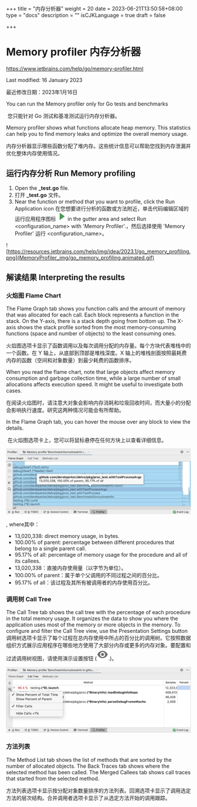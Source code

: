 +++
title = "内存分析器"
weight = 20
date = 2023-06-21T13:50:58+08:00
type = "docs"
description = ""
isCJKLanguage = true
draft = false

+++
# Memory profiler﻿ 内存分析器

https://www.jetbrains.com/help/go/memory-profiler.html

Last modified: 16 January 2023

最近修改日期：2023年1月16日

You can run the Memory profiler only for Go tests and benchmarks

​	您只能针对 Go 测试和基准测试运行内存分析器。

Memory profiler shows what functions allocate heap memory. This statistics can help you to find memory leaks and optimize the overall memory usage.

​	内存分析器显示哪些函数分配了堆内存。这些统计信息可以帮助您找到内存泄漏并优化整体内存使用情况。

## 运行内存分析  Run Memory profiling﻿

1. Open the **_test.go** file.
2. 打开 **_test.go** 文件。
3. Near the function or method that you want to profile, click the Run Application icon 在您想要进行分析的函数或方法附近，单击代码编辑区域的运行应用程序图标 ![the Run Application icon](MemoryProfiler_img/app.runConfigurations.testState.run_dark.svg) in the gutter area and select Run <configuration_name> with 'Memory Profiler'.，然后选择使用 'Memory Profiler' 运行 <configuration_name>。

![https://resources.jetbrains.com/help/img/idea/2023.1/go_memory_profiling.png](MemoryProfiler_img/go_memory_profiling.animated.gif)

## 解读结果 Interpreting the results﻿

### 火焰图 Flame Chart

The Flame Graph tab shows you function calls and the amount of memory that was allocated for each call. Each block represents a function in the stack. On the Y-axis, there is a stack depth going from bottom up. The X-axis shows the stack profile sorted from the most memory-consuming functions (space and number of objects) to the least consuming ones.

​	火焰图选项卡显示了函数调用以及每次调用分配的内存量。每个方块代表堆栈中的一个函数。在 Y 轴上，从底部到顶部是堆栈深度。X 轴上的堆栈剖面按照最耗费内存的函数（空间和对象数量）到最少耗费的函数排序。

When you read the flame chart, note that large objects affect memory consumption and garbage collection time, while a large number of small allocations affects execution speed. It might be useful to investigate both cases.

​	在阅读火焰图时，请注意大对象会影响内存消耗和垃圾回收时间，而大量小的分配会影响执行速度。研究这两种情况可能会有所帮助。

In the Flame Graph tab, you can hover the mouse over any block to view the details.

​	在火焰图选项卡上，您可以将鼠标悬停在任何方块上以查看详细信息。

![Memory profiling details](MemoryProfiler_img/go_memory_profiling_details.png)

, where其中： 

- 13,020,338: direct memory usage, in bytes.
- 100.00% of parent: percentage between different procedures that belong to a single parent call.
- 95.17% of all: percentage of memory usage for the procedure and all of its callees.
- 13,020,338：直接内存使用量（以字节为单位）。
- 100.00% of parent：属于单个父调用的不同过程之间的百分比。
- 95.17% of all：该过程及其所有被调用者的内存使用百分比。

### 调用树 Call Tree

The Call Tree tab shows the call tree with the percentage of each procedure in the total memory usage. It organizes the data to show you where the application uses most of the memory or more objects in the memory. To configure and filter the Call Tree view, use the Presentation Settings button 调用树选项卡显示了每个过程在总内存使用中所占的百分比的调用树。它按照数据组织方式展示应用程序在哪些地方使用了大部分内存或更多的内存对象。要配置和过滤调用树视图，请使用演示设置按钮 (![the Presentation Settings button](MemoryProfiler_img/app.actions.show.svg).)。

![Presentation settings for the call tree](MemoryProfiler_img/go_profiler_memory_calltree.png)

### 方法列表

The Method List tab shows the list of methods that are sorted by the number of allocated objects. The Back Traces tab shows where the selected method has been called. The Merged Callees tab shows call traces that started from the selected method.

​	方法列表选项卡显示按分配对象数量排序的方法列表。回溯选项卡显示了调用选定方法的层次结构。合并调用者选项卡显示了从选定方法开始的调用跟踪。
